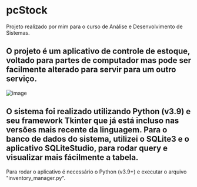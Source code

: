 # pcStock
Projeto realizado por mim para o curso de Análise e Desenvolvimento de Sistemas.

O projeto é um aplicativo de controle de estoque, voltado para partes de computador mas pode ser facilmente alterado para servir para um outro serviço.
----------------------------------------------------------------------------------------------------------------------------------------------------------
![image](https://user-images.githubusercontent.com/77642648/134757106-56c41653-a10d-41db-8c2c-be5fde19817d.png)

O sistema foi realizado utilizando Python (v3.9) e seu framework Tkinter que já está incluso nas versões mais recente da linguagem.
Para o banco de dados do sistema, utilizei o SQLite3 e o aplicativo SQLiteStudio, para rodar query e visualizar mais fácilmente a tabela.
-----------------------------------------------------------------------------------------------------------------------------------------------------------

Para rodar o aplicativo é necessário o Python (v3.9+) e executar o arquivo "inventory_manager.py".
